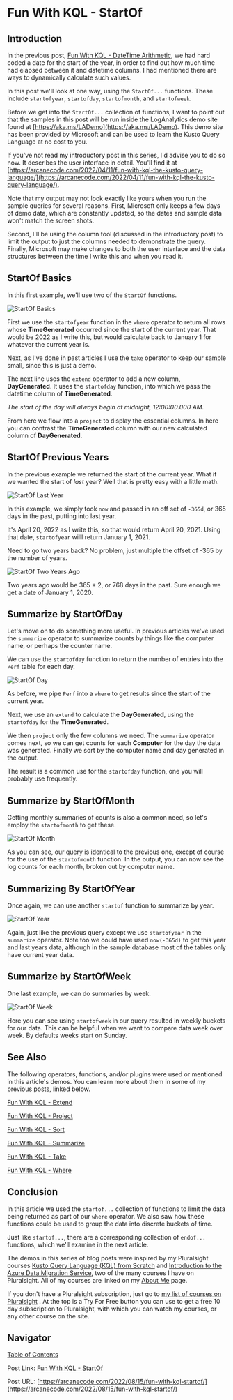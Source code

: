 # Fun With KQL - StartOf

## Introduction

In the previous post, [Fun With KQL - DateTime Arithmetic](https://arcanecode.com/2022/08/08/fun-with-kql-datetime-arithmetic/), we had hard coded a date for the start of the year, in order ~~to~~ find out how much time had elapsed between it and datetime columns. I had mentioned there are ways to dynamically calculate such values.

In this post we'll look at one way, using the `StartOf...` functions. These include `startofyear`, `startofday`, `startofmonth`, and `startofweek`.

Before we get into the `StartOf...` collection of functions, I want to point out that the samples in this post will be run inside the LogAnalytics demo site found at [https://aka.ms/LADemo](https://aka.ms/LADemo). This demo site has been provided by Microsoft and can be used to learn the Kusto Query Language at no cost to you.

If you've not read my introductory post in this series, I'd advise you to do so now. It describes the user interface in detail. You'll find it at [https://arcanecode.com/2022/04/11/fun-with-kql-the-kusto-query-language/](https://arcanecode.com/2022/04/11/fun-with-kql-the-kusto-query-language/).

Note that my output may not look exactly like yours when you run the sample queries for several reasons. First, Microsoft only keeps a few days of demo data, which are constantly updated, so the dates and sample data won't match the screen shots.

Second, I'll be using the column tool (discussed in the introductory post) to limit the output to just the columns needed to demonstrate the query. Finally, Microsoft may make changes to both the user interface and the data structures between the time I write this and when you read it.

## StartOf Basics

In this first example, we'll use two of the `StartOf` functions.

![StartOf Basics](019.01_StartOf_Basics.png)

First we use the `startofyear` function in the `where` operator to return all rows whose **TimeGenerated** occurred since the start of the current year. That would be 2022 as I write this, but would calculate back to January 1 for whatever the current year is.

Next, as I've done in past articles I use the `take` operator to keep our sample small, since this is just a demo.

The next line uses the `extend` operator to add a new column, **DayGenerated**. It uses the `startofday` function, into which we pass the datetime column of **TimeGenerated**.

_The start of the day will always begin at midnight, 12:00:00.000 AM._

From here we flow into a `project` to display the essential columns. In here you can contrast the **TimeGenerated** column with our new calculated column of **DayGenerated**.

## StartOf Previous Years

In the previous example we returned the start of the current year. What if we wanted the start of _last_ year? Well that is pretty easy with a little math.

![StartOf Last Year](019.02_StartOf_Last_Year.png)

In this example, we simply took `now` and passed in an off set of `-365d`, or 365 days in the past, putting into last year.

It's April 20, 2022 as I write this, so that would return April 20, 2021. Using that date, `startofyear` willl return January 1, 2021.

Need to go two years back? No problem, just multiple the offset of -365 by the number of years.

![StartOf Two Years Ago](019.03_StartOf_Two_Years_Ago.png)

Two years ago would be 365 * 2, or 768 days in the past. Sure enough we get a date of January 1, 2020.

## Summarize by StartOfDay

Let's move on to do something more useful. In previous articles we've used the `summarize` operator to summarize counts by things like the computer name, or perhaps the counter name.

We can use the `startofday` function to return the number of entries into the `Perf` table for each day.

![StartOf Day](019.04_Summarize_by_StartOfDay.png)

As before, we pipe `Perf` into a `where` to get results since the start of the current year.

Next, we use an `extend` to calculate the **DayGenerated**, using the `startofday` for the **TimeGenerated**.

We then `project` only the few columns we need. The `summarize` operator comes next, so we can get counts for each **Computer** for the day the data was generated. Finally we sort by the computer name and day generated in the output.

The result is a common use for the `startofday` function, one you will probably use frequently.

## Summarize by StartOfMonth

Getting monthly summaries of counts is also a common need, so let's employ the `startofmonth` to get these.

![StartOf Month](019.05_Summarize_by_StartOfMonth.png)

As you can see, our query is identical to the previous one, except of course for the use of the `startofmonth` function. In the output, you can now see the log counts for each month, broken out by computer name.

## Summarizing By StartOfYear

Once again, we can use another `startof` function to summarize by year.

![StartOf Year](019.06_Summarize_by_StartOfYear.png)

Again, just like the previous query except we use `startofyear` in the `summarize` operator. Note too we could have used `now(-365d)` to get this year and last years data, although in the sample database most of the tables only have current year data.

## Summarize by StartOfWeek

One last example, we can do summaries by week.

![StartOf Week](019.07_Summarize_by_StartOfWeek.png)

Here you can see using `startofweek` in our query resulted in weekly buckets for our data. This can be helpful when we want to compare data week over week. By defaults weeks start on Sunday.

## See Also

The following operators, functions, and/or plugins were used or mentioned in this article's demos. You can learn more about them in some of my previous posts, linked below.

[Fun With KQL - Extend](https://arcanecode.com/2022/05/23/fun-with-kql-extend/)

[Fun With KQL - Project](https://arcanecode.com/2022/05/30/fun-with-kql-project/)

[Fun With KQL - Sort](https://arcanecode.com/2022/07/18/fun-with-kql-sort/)

[Fun With KQL - Summarize](https://arcanecode.com/2022/05/16/fun-with-kql-summarize/)

[Fun With KQL - Take](https://arcanecode.com/2022/05/02/fun-with-kql-take/)

[Fun With KQL - Where](https://arcanecode.com/2022/04/25/fun-with-kql-where/)

## Conclusion

In this article we used the `startof...` collection of functions to limit the data being returned as part of our `where` operator. We also saw how these functions could be used to group the data into discrete buckets of time.

Just like `startof...`, there are a corresponding collection of `endof...` functions, which we'll examine in the next article.

The demos in this series of blog posts were inspired by my Pluralsight courses [Kusto Query Language (KQL) from Scratch](https://pluralsight.pxf.io/MXDo5o) and [Introduction to the Azure Data Migration Service](https://pluralsight.pxf.io/2rQXjQ), two of the many courses I have on Pluralsight. All of my courses are linked on my [About Me](https://arcanecode.com/info/) page.

If you don't have a Pluralsight subscription, just go to [my list of courses on Pluralsight](https://pluralsight.pxf.io/kjz6jn) . At the top is a Try For Free button you can use to get a free 10 day subscription to Pluralsight, with which you can watch my courses, or any other course on the site.

## Navigator
[Table of Contents](../Table%20of%20Contents.md)

Post Link: [Fun With KQL - StartOf](https://arcanecode.com/2022/08/15/fun-with-kql-startof/)

Post URL: [https://arcanecode.com/2022/08/15/fun-with-kql-startof/](https://arcanecode.com/2022/08/15/fun-with-kql-startof/)
